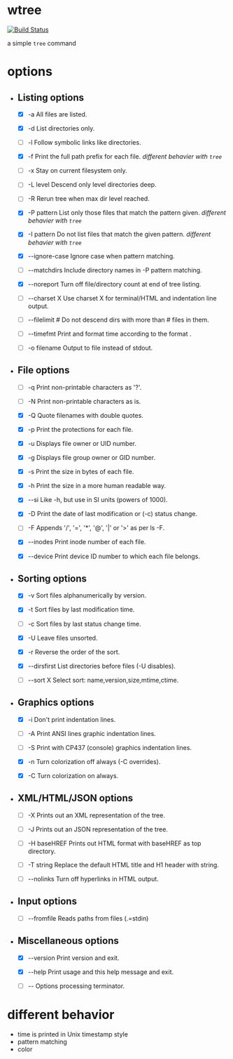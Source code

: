 # wtree
[![Build Status](https://travis-ci.com/waynexia/wtree.svg?token=NgxPfMcELg2LiMt86zCA&branch=master)](https://travis-ci.com/waynexia/wtree)

a simple `tree` command

# options
- ## Listing options
  - [x] -a            All files are listed.

  - [x] -d            List directories only.

  - [ ] -l            Follow symbolic links like directories.

  - [x] -f            Print the full path prefix for each file. *different behavier with `tree`*

  - [ ] -x            Stay on current filesystem only.

  - [ ] -L level      Descend only level directories deep.

  - [ ] -R            Rerun tree when max dir level reached.

  - [x] -P pattern    List only those files that match the pattern given. *different behavier with `tree`*

  - [x] -I pattern    Do not list files that match the given pattern. *different behavier with `tree`*

  - [x] --ignore-case Ignore case when pattern matching.

  - [ ] --matchdirs   Include directory names in -P pattern matching.

  - [x] --noreport    Turn off file/directory count at end of tree listing.

  - [ ] --charset X   Use charset X for terminal/HTML and indentation line output.

  - [ ] --filelimit # Do not descend dirs with more than # files in them.

  - [ ] --timefmt <f> Print and format time according to the format <f>.

  - [ ] -o filename   Output to file instead of stdout.

- ## File options
  - [ ] -q            Print non-printable characters as '?'.

  - [ ] -N            Print non-printable characters as is.

  - [x] -Q            Quote filenames with double quotes.

  - [x] -p            Print the protections for each file.

  - [x] -u            Displays file owner or UID number.

  - [x] -g            Displays file group owner or GID number.

  - [x] -s            Print the size in bytes of each file.

  - [x] -h            Print the size in a more human readable way.

  - [x] --si          Like -h, but use in SI units (powers of 1000).

  - [x] -D            Print the date of last modification or (-c) status change.

  - [ ] -F            Appends '/', '=', '*', '@', '|' or '>' as per ls -F.

  - [x] --inodes      Print inode number of each file.

  - [x] --device      Print device ID number to which each file belongs.

- ## Sorting options
  - [x] -v            Sort files alphanumerically by version.

  - [x] -t            Sort files by last modification time.

  - [ ] -c            Sort files by last status change time.

  - [x] -U            Leave files unsorted.

  - [x] -r            Reverse the order of the sort.

  - [x] --dirsfirst   List directories before files (-U disables).

  - [ ] --sort X      Select sort: name,version,size,mtime,ctime.

- ## Graphics options
  - [x] -i            Don't print indentation lines.

  - [ ] -A            Print ANSI lines graphic indentation lines.

  - [ ] -S            Print with CP437 (console) graphics indentation lines.

  - [x] -n            Turn colorization off always (-C overrides).

  - [x] -C            Turn colorization on always.

- ## XML/HTML/JSON options
  - [ ] -X            Prints out an XML representation of the tree.

  - [ ] -J            Prints out an JSON representation of the tree.

  - [ ] -H baseHREF   Prints out HTML format with baseHREF as top directory.

  - [ ] -T string     Replace the default HTML title and H1 header with string.

  - [ ] --nolinks     Turn off hyperlinks in HTML output.

- ## Input options
  - [ ] --fromfile    Reads paths from files (.=stdin)

- ## Miscellaneous options
  - [x] --version     Print version and exit.

  - [x] --help        Print usage and this help message and exit.

  - [ ] --            Options processing terminator.

# different behavior
- time is printed in Unix timestamp style
- pattern matching
- color